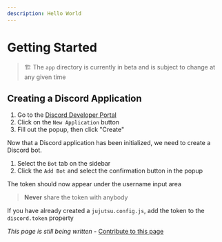 ```yaml
---
description: Hello World
---
```


# Getting Started

> 🏗️ The `app` directory is currently in beta and is subject to change at any given time

## Creating a Discord Application

1. Go to the [Discord Developer Portal](https://discord.com/developers/applications) 
2. Click on the `New Application` button
3. Fill out the popup, then click "Create"

Now that a Discord application has been initialized, we need to create a Discord bot.

1. Select the `Bot` tab on the sidebar
2. Click the `Add Bot` and select the confirmation button in the popup

The token should now appear under the username input area

> **Never** share the token with anybody

If you have already created a `jujutsu.config.js`, add the token to the `discord.token` property

_This page is still being written_ - [Contribute to this page](https://github.com/vajitsu/jujutsu.js/blob/canary/docs/getting-started.md)
